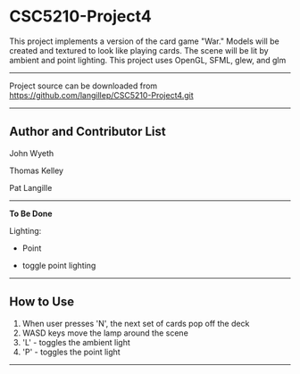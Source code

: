 CSC5210-Project4
=========

This project implements a version of the card game "War." Models will be created and textured to look like playing cards. The scene will be lit by ambient and point lighting.
This project uses OpenGL, SFML, glew, and glm

----

Project source can be downloaded from https://github.com/langillep/CSC5210-Project4.git

----

Author and Contributor List
----

John Wyeth

Thomas Kelley

Pat Langille

----

**To Be Done**

  Lighting:

  * Point

- toggle point lighting


----
 
How to Use
----

1. When user presses 'N', the next set of cards pop off the deck
2. WASD keys move the lamp around the scene
3. 'L' - toggles the ambient light
4. 'P' - toggles the point light

----
